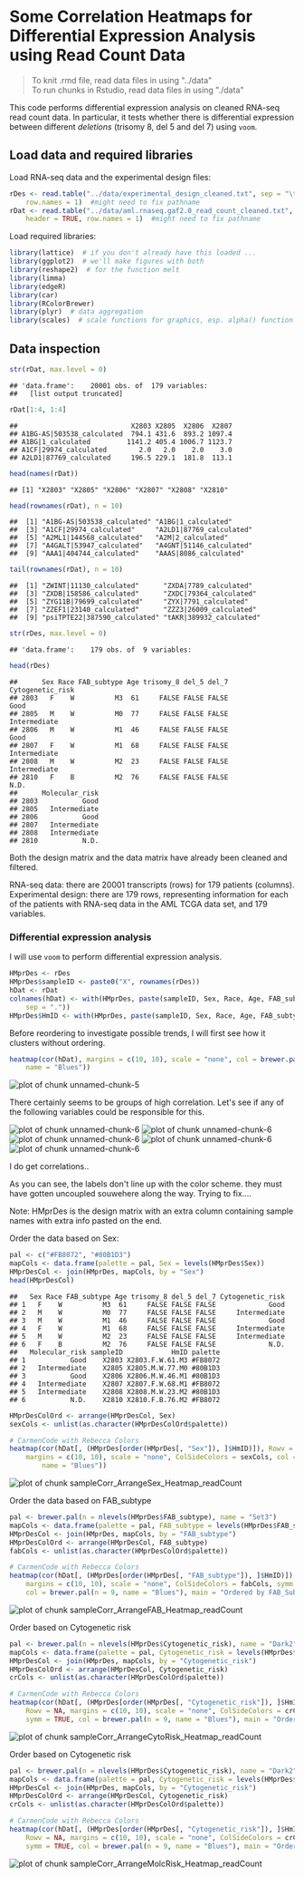 Some Correlation Heatmaps for Differential Expression Analysis using Read Count Data
========================================================

> To knit .rmd file, read data files in using "../data"  
> To run chunks in Rstudio, read data files in using "./data"

This code performs differential expression analysis on cleaned RNA-seq read count data. In particular, it tests whether there is differential expression between different *deletions* (trisomy 8, del 5 and del 7) using `voom`.


## Load data and required libraries
Load RNA-seq data and the experimental design files:

```r
rDes <- read.table("../data/experimental_design_cleaned.txt", sep = "\t", header = TRUE, 
    row.names = 1)  #might need to fix pathname
rDat <- read.table("../data/aml.rnaseq.gaf2.0_read_count_cleaned.txt", sep = "\t", 
    header = TRUE, row.names = 1)  #might need to fix pathname
```


Load required libraries:

```r
library(lattice)  # if you don't already have this loaded ...
library(ggplot2)  # we'll make figures with both
library(reshape2)  # for the function melt
library(limma)
library(edgeR)
library(car)
library(RColorBrewer)
library(plyr)  # data aggregation
library(scales)  # scale functions for graphics, esp. alpha() function
```


## Data inspection

```r
str(rDat, max.level = 0)
```

```
## 'data.frame':	20001 obs. of  179 variables:
##   [list output truncated]
```

```r
rDat[1:4, 1:4]
```

```
##                            X2803 X2805  X2806  X2807
## A1BG-AS|503538_calculated  794.1 431.6  893.2 1097.4
## A1BG|1_calculated         1141.2 405.4 1006.7 1123.7
## A1CF|29974_calculated        2.0   2.0    2.0    3.0
## A2LD1|87769_calculated     196.5 229.1  181.8  113.1
```

```r
head(names(rDat))
```

```
## [1] "X2803" "X2805" "X2806" "X2807" "X2808" "X2810"
```

```r
head(rownames(rDat), n = 10)
```

```
##  [1] "A1BG-AS|503538_calculated" "A1BG|1_calculated"        
##  [3] "A1CF|29974_calculated"     "A2LD1|87769_calculated"   
##  [5] "A2ML1|144568_calculated"   "A2M|2_calculated"         
##  [7] "A4GALT|53947_calculated"   "A4GNT|51146_calculated"   
##  [9] "AAA1|404744_calculated"    "AAAS|8086_calculated"
```

```r
tail(rownames(rDat), n = 10)
```

```
##  [1] "ZWINT|11130_calculated"      "ZXDA|7789_calculated"       
##  [3] "ZXDB|158586_calculated"      "ZXDC|79364_calculated"      
##  [5] "ZYG11B|79699_calculated"     "ZYX|7791_calculated"        
##  [7] "ZZEF1|23140_calculated"      "ZZZ3|26009_calculated"      
##  [9] "psiTPTE22|387590_calculated" "tAKR|389932_calculated"
```

```r
str(rDes, max.level = 0)
```

```
## 'data.frame':	179 obs. of  9 variables:
```

```r
head(rDes)
```

```
##      Sex Race FAB_subtype Age trisomy_8 del_5 del_7 Cytogenetic_risk
## 2803   F    W          M3  61     FALSE FALSE FALSE             Good
## 2805   M    W          M0  77     FALSE FALSE FALSE     Intermediate
## 2806   M    W          M1  46     FALSE FALSE FALSE             Good
## 2807   F    W          M1  68     FALSE FALSE FALSE     Intermediate
## 2808   M    W          M2  23     FALSE FALSE FALSE     Intermediate
## 2810   F    B          M2  76     FALSE FALSE FALSE             N.D.
##      Molecular_risk
## 2803           Good
## 2805   Intermediate
## 2806           Good
## 2807   Intermediate
## 2808   Intermediate
## 2810           N.D.
```


Both the design matrix and the data matrix have already been cleaned and filtered. 

RNA-seq data: there are 20001 transcripts (rows) for 179 patients (columns). Experimental design: there are 179 rows, representing information for each of the patients with RNA-seq data in the AML TCGA data set, and 179 variables.

### Differential expression analysis

I will use `voom` to perform differential expression analysis.


```r
HMprDes <- rDes
HMprDes$sampleID <- paste0("X", rownames(rDes))
hDat <- rDat
colnames(hDat) <- with(HMprDes, paste(sampleID, Sex, Race, Age, FAB_subtype, 
    sep = "."))
HMprDes$HmID <- with(HMprDes, paste(sampleID, Sex, Race, Age, FAB_subtype, sep = "."))
```


Before reordering to investigate possible trends, I will first see how it clusters without ordering.


```r
heatmap(cor(hDat), margins = c(10, 10), scale = "none", col = brewer.pal(n = 9, 
    name = "Blues"))
```

![plot of chunk unnamed-chunk-5](figure/unnamed-chunk-5.png) 


There certainly seems to be groups of high correlation. 
Let's see if any of the following variables could be responsible for this. 

![plot of chunk unnamed-chunk-6](figure/unnamed-chunk-61.png) ![plot of chunk unnamed-chunk-6](figure/unnamed-chunk-62.png) ![plot of chunk unnamed-chunk-6](figure/unnamed-chunk-63.png) ![plot of chunk unnamed-chunk-6](figure/unnamed-chunk-64.png) ![plot of chunk unnamed-chunk-6](figure/unnamed-chunk-65.png) 

I do get correlations..

As you can see, the labels don't line up with the color scheme. they must have gotten uncoupled
souwehere along the way. Trying to fix....

Note:
HMprDes is the design matrix with an extra column containing sample names with extra info pasted on the end.

Order the data based on Sex:

```r
pal <- c("#FB8072", "#80B1D3")
mapCols <- data.frame(palette = pal, Sex = levels(HMprDes$Sex))
HMprDesCol <- join(HMprDes, mapCols, by = "Sex")
head(HMprDesCol)
```

```
##   Sex Race FAB_subtype Age trisomy_8 del_5 del_7 Cytogenetic_risk
## 1   F    W          M3  61     FALSE FALSE FALSE             Good
## 2   M    W          M0  77     FALSE FALSE FALSE     Intermediate
## 3   M    W          M1  46     FALSE FALSE FALSE             Good
## 4   F    W          M1  68     FALSE FALSE FALSE     Intermediate
## 5   M    W          M2  23     FALSE FALSE FALSE     Intermediate
## 6   F    B          M2  76     FALSE FALSE FALSE             N.D.
##   Molecular_risk sampleID            HmID palette
## 1           Good    X2803 X2803.F.W.61.M3 #FB8072
## 2   Intermediate    X2805 X2805.M.W.77.M0 #80B1D3
## 3           Good    X2806 X2806.M.W.46.M1 #80B1D3
## 4   Intermediate    X2807 X2807.F.W.68.M1 #FB8072
## 5   Intermediate    X2808 X2808.M.W.23.M2 #80B1D3
## 6           N.D.    X2810 X2810.F.B.76.M2 #FB8072
```

```r
HMprDesColOrd <- arrange(HMprDesCol, Sex)
sexCols <- unlist(as.character(HMprDesColOrd$palette))

# CarmenCode with Rebecca Colors
heatmap(cor(hDat[, (HMprDes[order(HMprDes[, "Sex"]), ]$HmID)]), Rowv = NA, Colv = NA, 
    margins = c(10, 10), scale = "none", ColSideColors = sexCols, col = brewer.pal(n = 9, 
        name = "Blues"))
```

<img src="figure/sampleCorr_ArrangeSex_Heatmap_readCount.png" title="plot of chunk sampleCorr_ArrangeSex_Heatmap_readCount" alt="plot of chunk sampleCorr_ArrangeSex_Heatmap_readCount" style="display: block; margin: auto;" />


Order the data based on FAB_subtype

```r
pal <- brewer.pal(n = nlevels(HMprDes$FAB_subtype), name = "Set3")
mapCols <- data.frame(palette = pal, FAB_subtype = levels(HMprDes$FAB_subtype))
HMprDesCol <- join(HMprDes, mapCols, by = "FAB_subtype")
HMprDesColOrd <- arrange(HMprDesCol, FAB_subtype)
fabCols <- unlist(as.character(HMprDesColOrd$palette))

# CarmenCode with Rebecca Colors
heatmap(cor(hDat[, (HMprDes[order(HMprDes[, "FAB_subtype"]), ]$HmID)]), Rowv = NA, 
    margins = c(10, 10), scale = "none", ColSideColors = fabCols, symm = TRUE, 
    col = brewer.pal(n = 9, name = "Blues"), main = "Ordered by FAB_Subtype")
```

<img src="figure/sampleCorr_ArrangeFAB_Heatmap_readCount.png" title="plot of chunk sampleCorr_ArrangeFAB_Heatmap_readCount" alt="plot of chunk sampleCorr_ArrangeFAB_Heatmap_readCount" style="display: block; margin: auto;" />


Order based on Cytogenetic risk

```r
pal <- brewer.pal(n = nlevels(HMprDes$Cytogenetic_risk), name = "Dark2")
mapCols <- data.frame(palette = pal, Cytogenetic_risk = levels(HMprDes$Cytogenetic_risk))
HMprDesCol <- join(HMprDes, mapCols, by = "Cytogenetic_risk")
HMprDesColOrd <- arrange(HMprDesCol, Cytogenetic_risk)
crCols <- unlist(as.character(HMprDesColOrd$palette))

# CarmenCode with Rebecca Colors
heatmap(cor(hDat[, (HMprDes[order(HMprDes[, "Cytogenetic_risk"]), ]$HmID)]), 
    Rowv = NA, margins = c(10, 10), scale = "none", ColSideColors = crCols, 
    symm = TRUE, col = brewer.pal(n = 9, name = "Blues"), main = "Ordered by Cytogenetic_risk")
```

<img src="figure/sampleCorr_ArrangeCytoRisk_Heatmap_readCount.png" title="plot of chunk sampleCorr_ArrangeCytoRisk_Heatmap_readCount" alt="plot of chunk sampleCorr_ArrangeCytoRisk_Heatmap_readCount" style="display: block; margin: auto;" />


Order based on Cytogenetic risk

```r
pal <- brewer.pal(n = nlevels(HMprDes$Cytogenetic_risk), name = "Dark2")
mapCols <- data.frame(palette = pal, Cytogenetic_risk = levels(HMprDes$Cytogenetic_risk))
HMprDesCol <- join(HMprDes, mapCols, by = "Cytogenetic_risk")
HMprDesColOrd <- arrange(HMprDesCol, Cytogenetic_risk)
crCols <- unlist(as.character(HMprDesColOrd$palette))

# CarmenCode with Rebecca Colors
heatmap(cor(hDat[, (HMprDes[order(HMprDes[, "Cytogenetic_risk"]), ]$HmID)]), 
    Rowv = NA, margins = c(10, 10), scale = "none", ColSideColors = crCols, 
    symm = TRUE, col = brewer.pal(n = 9, name = "Blues"), main = "Ordered by Cytogenetic_risk")
```

<img src="figure/sampleCorr_ArrangeMolcRisk_Heatmap_readCount.png" title="plot of chunk sampleCorr_ArrangeMolcRisk_Heatmap_readCount" alt="plot of chunk sampleCorr_ArrangeMolcRisk_Heatmap_readCount" style="display: block; margin: auto;" />

